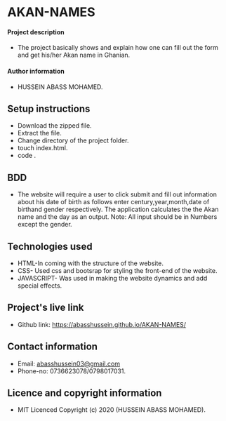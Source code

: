 # AKAN-NAMES
#### Project description
- The project basically shows and explain how one can fill out the form and get his/her Akan name in Ghanian.
#### Author information
- HUSSEIN ABASS MOHAMED.
## Setup instructions
- Download the zipped file.
- Extract the file.
-  Change directory of the project folder.
- touch index.html.
- code .
## BDD
- The website will require a user to click submit and fill out information about his date of birth as follows enter century,year,month,date of birthand gender respectively. The application calculates the the Akan name and the day as an output.
Note: All input should be in Numbers except the gender.
## Technologies used
- HTML-In coming with the structure of the website.
- CSS- Used css and bootsrap for styling the front-end of the website.
- JAVASCRIPT- Was used in making the website dynamics and add special effects.
## Project's live link
- Github link: https://abasshussein.github.io/AKAN-NAMES/
## Contact information
- Email: abasshussein03@gmail.com
- Phone-no: 0736623078/0798017031.
## Licence and copyright information
- MIT Licenced Copyright (c) 2020 (HUSSEIN ABASS MOHAMED).